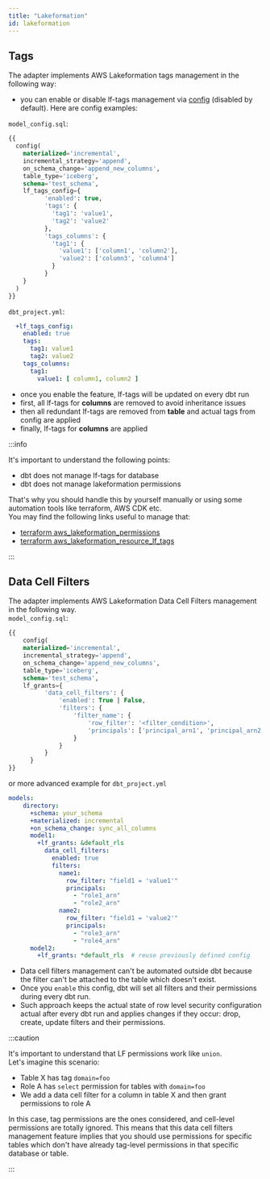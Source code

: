 ```yaml
---
title: "Lakeformation"
id: lakeformation
---
```


## Tags
The adapter implements AWS Lakeformation tags management in the following way:
- you can enable or disable lf-tags management via [config](./table-configuration) (disabled by default). 
Here are config examples:

`model_config.sql`:
```sql
{{
  config(
    materialized='incremental',
    incremental_strategy='append',
    on_schema_change='append_new_columns',
    table_type='iceberg',
    schema='test_schema',
    lf_tags_config={
          'enabled': true,
          'tags': {
            'tag1': 'value1',
            'tag2': 'value2'
          },
          'tags_columns': {
            'tag1': {
              'value1': ['column1', 'column2'],
              'value2': ['column3', 'column4']
            }
          }
    }
  )
}}
```

`dbt_project.yml`:
```yaml
  +lf_tags_config:
    enabled: true
    tags:
      tag1: value1
      tag2: value2
    tags_columns:
      tag1:
        value1: [ column1, column2 ]
```

- once you enable the feature, lf-tags will be updated on every dbt run
- first, all lf-tags for **columns** are removed to avoid inheritance issues
- then all redundant lf-tags are removed from **table** and actual tags from config are applied
- finally, lf-tags for **columns** are applied

:::info

It's important to understand the following points:
- dbt does not manage lf-tags for database
- dbt does not manage lakeformation permissions

That's why you should handle this by yourself manually or using some automation tools like terraform, AWS CDK etc.  
You may find the following links useful to manage that:
- [terraform aws_lakeformation_permissions](https://registry.terraform.io/providers/hashicorp/aws/latest/docs/resources/lakeformation_permissions)
- [terraform aws_lakeformation_resource_lf_tags](https://registry.terraform.io/providers/hashicorp/aws/latest/docs/resources/lakeformation_resource_lf_tags)

:::

## Data Cell Filters
The adapter implements AWS Lakeformation Data Cell Filters management in the following way.  
`model_config.sql`:
```sql
{{
    config(
    materialized='incremental',
    incremental_strategy='append',
    on_schema_change='append_new_columns',
    table_type='iceberg',
    schema='test_schema',
    lf_grants={
          'data_cell_filters': {
              'enabled': True | False,
              'filters': {
                  'filter_name': {
                      'row_filter': '<filter_condition>',
                      'principals': ['principal_arn1', 'principal_arn2']
                  }
              }
          }
      }
}}
```

or more advanced example for `dbt_project.yml`
```yaml
models:
    directory:
      +schema: your_schema
      +materialized: incremental
      +on_schema_change: sync_all_columns
      model1:
        +lf_grants: &default_rls
          data_cell_filters:
            enabled: true
            filters:
              name1:
                row_filter: "field1 = 'value1'"
                principals:
                  - "role1_arn"
                  - "role2_arn"
              name2:
                row_filter: "field1 = 'value2'"
                principals:
                  - "role3_arn"
                  - "role4_arn"
      model2:
        +lf_grants: *default_rls  # reuse previously defined config
```

- Data cell filters management can't be automated outside dbt because the filter can't be attached to the table
which doesn't exist.  
- Once you `enable` this config, dbt will set all filters and their permissions during every dbt run.  
- Such approach keeps the actual state of row level security configuration actual after every dbt run and
applies changes if they occur: drop, create, update filters and their permissions.

:::caution

It's important to understand that LF permissions work like `union`.  
Let's imagine this scenario:
- Table X has tag `domain=foo`
- Role A has `select` permission for tables with `domain=foo`
- We add a data cell filter for a column in table X and then grant permissions to role A

In this case, tag permissions are the ones considered, and cell-level permissions are totally ignored. 
This means that this data cell filters management feature implies that you should use permissions for specific tables 
which don't have already tag-level permissions in that specific database or table.

:::
